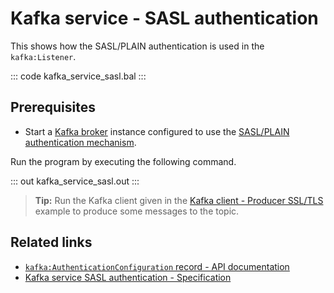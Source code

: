 # Kafka service - SASL authentication

This shows how the SASL/PLAIN authentication is used in the `kafka:Listener`.

::: code kafka_service_sasl.bal :::

## Prerequisites
- Start a [Kafka broker](https://kafka.apache.org/quickstart) instance configured to use the [SASL/PLAIN authentication mechanism](https://docs.confluent.io/platform/current/kafka/authentication_sasl/authentication_sasl_plain.html#sasl-plain-overview).

Run the program by executing the following command.

::: out kafka_service_sasl.out :::

>**Tip:** Run the Kafka client given in the [Kafka client - Producer SSL/TLS](/learn/by-example/kafka-client-producer-ssl) example to produce some messages to the topic.

## Related links
- [`kafka:AuthenticationConfiguration` record - API documentation](https://lib.ballerina.io/ballerinax/kafka/latest/records/AuthenticationConfiguration)
- [Kafka service SASL authentication - Specification](https://github.com/ballerina-platform/module-ballerinax-kafka/blob/master/docs/spec/spec.md#4312-secure-listener)
